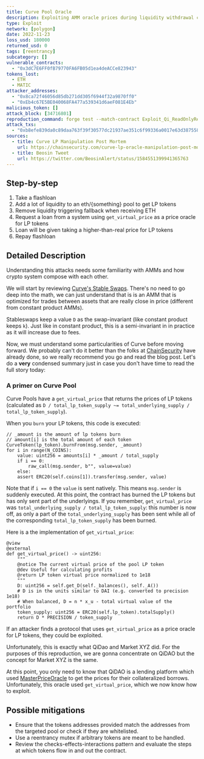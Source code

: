 ```yaml
---
title: Curve Pool Oracle
description: Exploiting AMM oracle prices during liquidity withdrawal callbacks
type: Exploit
network: [polygon]
date: 2022-11-23
loss_usd: 180000
returned_usd: 0
tags: [reentrancy]
subcategory: []
vulnerable_contracts:
  - "0x3dC7E6FF0fB79770FA6FB05d1ea4deACCe823943"
tokens_lost:
  - ETH
  - MATIC
attacker_addresses:
  - "0x8ca72f46056d85db271dd305f6944f32a9870ff0"
  - "0xEb4c67E5BE040068FA477a539341d6aeF081E4Eb"
malicious_token: []
attack_block: [34716801]
reproduction_command: forge test --match-contract Exploit_Qi_ReadOnlyReentrancy -vvv
attack_txs:
  - "0xb8efe839da0c89daa763f39f30577dc21937ae351c6f99336a0017e63d387558"
sources:
  - title: Curve LP Manipulation Post Mortem
    url: https://chainsecurity.com/curve-lp-oracle-manipulation-post-mortem/
  - title: Beosin Tweet
    url: https://twitter.com/BeosinAlert/status/1584551399941365763
---
```


## Step-by-step

1. Take a flashloan
2. Add a lot of liquidity to an eth/{something} pool to get LP tokens
3. Remove liquidity triggering fallback when receiving ETH
4. Request a loan from a system using `get_virtual_price` as a price oracle for LP tokens
5. Loan will be given taking a higher-than-real price for LP tokens
6. Repay flashloan

## Detailed Description

Understanding this attacks needs some familiarity with AMMs and how crypto system compose with each other.

We will start by reviewing [Curve's Stable Swaps](https://curve.fi/files/stableswap-paper.pdf). There's no need to go deep into the math, we can just understand that is is an AMM that is optimized for trades between assets that are really close in price (different from constant product AMMs).

Stableswaps keep a value `D` as the swap-invariant (like constant product keeps `k`). Just like in constant product, this is a semi-invariant in in practice as it will increase due to fees.

Now, we must understand some particularities of Curve before moving forward. We probably can't do it better than the folks at [ChainSecurity](https://chainsecurity.com/heartbreaks-curve-lp-oracles/) have already done, so we really recommend you go and read the blog post. Let's do a **very** condensed summary just in case you don't have time to read the full story today:

### A primer on Curve Pool

Curve Pools have a `get_virtual_price` that returns the prices of LP tokens (calculated as `D / total_lp_token_supply ~= total_underlying_supply / total_lp_token_supply`).

When you `burn` your LP tokens, this code is executed:

```solidity
// _amount is the amount of lp tokens burn
// amount[i] is the total amount of each token
CurveToken(lp_token).burnFrom(msg.sender, _amount)
for i in range(N_COINS):
    value: uint256 = amounts[i] * _amount / total_supply
    if i == 0:
        raw_call(msg.sender, b"", value=value)
    else:
    assert ERC20(self.coins[1]).transfer(msg.sender, value)
```

Note that if `i == 0` the `value` is sent natively. This means `msg.sender` is suddenly executed. At this point, the contract has burned the LP tokens but has only sent part of the underlyings. If you remember, `get_virtual_price` was `total_underlying_supply / total_lp_token_supply`: this number is now off, as only a part of the `total_underlying_supply` has been sent while all of the corresponding `total_lp_token_supply` has been burned.

Here is a the implementation of `get_virtual_price`:

```vyper
@view
@external
def get_virtual_price() -> uint256:
    """
    @notice The current virtual price of the pool LP token
    @dev Useful for calculating profits
    @return LP token virtual price normalized to 1e18
    """
    D: uint256 = self.get_D(self._balances(), self._A())
    # D is in the units similar to DAI (e.g. converted to precision 1e18)
    # When balanced, D = n * x_u - total virtual value of the portfolio
    token_supply: uint256 = ERC20(self.lp_token).totalSupply()
    return D * PRECISION / token_supply
```

If an attacker finds a protocol that uses `get_virtual_price` as a price oracle for LP tokens, they could be exploited.

Unfortunately, this is exactly what QiDao and Market XYZ did. For the purposes of this reproduction, we are gonna concentrate on QiDAO but the concept for Market XYZ is the same.

At this point, you only need to know that QiDAO is a lending platform which used [MasterPriceOracle](https://polygonscan.com/address/0x71585E806402473Ff25eda3e2C3C17168767858a) to get the prices for their collateralized borrows. Unfortunately, this oracle used `get_virtual_price`, which we now know how to exploit.

## Possible mitigations

- Ensure that the tokens addresses provided match the addresses from the targeted pool or check if they are whitelisted.
- Use a reentrancy mutex if arbitrary tokens are meant to be handled.
- Review the checks-effects-interactions pattern and evaluate the steps at which tokens flow in and out the contract.
